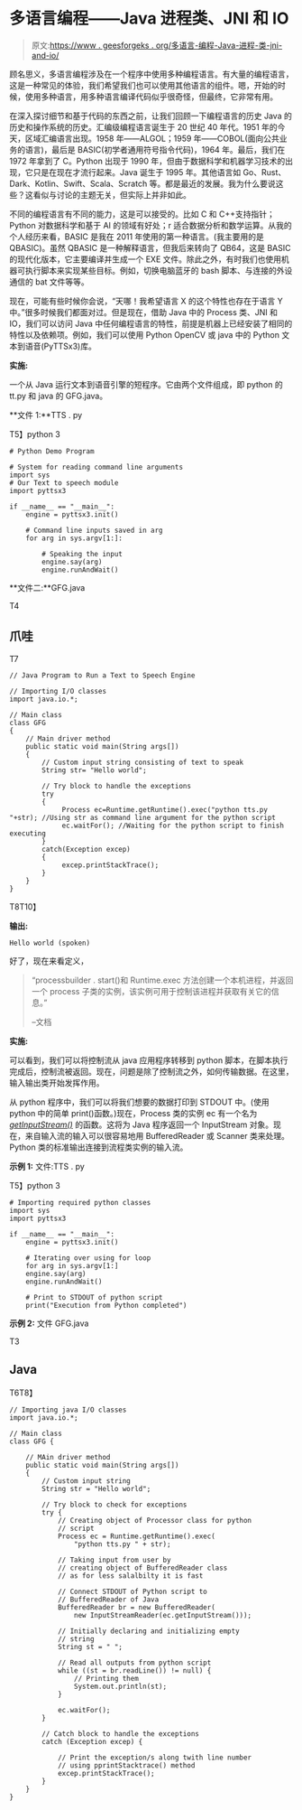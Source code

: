 # 多语言编程——Java 进程类、JNI 和 IO

> 原文:[https://www . geesforgeks . org/多语言-编程-Java-进程-类-jni-and-io/](https://www.geeksforgeeks.org/multi-language-programming-java-process-class-jni-and-io/)

顾名思义，多语言编程涉及在一个程序中使用多种编程语言。有大量的编程语言，这是一种常见的体验，我们希望我们也可以使用其他语言的组件。嗯，开始的时候，使用多种语言，用多种语言编译代码似乎很奇怪，但最终，它非常有用。

在深入探讨细节和基于代码的东西之前，让我们回顾一下编程语言的历史 Java 的历史和操作系统的历史。汇编级编程语言诞生于 20 世纪 40 年代。1951 年的今天，区域汇编语言出现。1958 年——ALGOL；1959 年——COBOL(面向公共业务的语言)，最后是 BASIC(初学者通用符号指令代码)，1964 年。最后，我们在 1972 年拿到了 C。Python 出现于 1990 年，但由于数据科学和机器学习技术的出现，它只是在现在才流行起来。Java 诞生于 1995 年。其他语言如 Go、Rust、Dark、Kotlin、Swift、Scala、Scratch 等。都是最近的发展。我为什么要说这些？这看似与讨论的主题无关，但实际上并非如此。

不同的编程语言有不同的能力，这是可以接受的。比如 C 和 C++支持指针；Python 对数据科学和基于 AI 的领域有好处；r 适合数据分析和数学运算。从我的个人经历来看，BASIC 是我在 2011 年使用的第一种语言。(我主要用的是 QBASIC)。虽然 QBASIC 是一种解释语言，但我后来转向了 QB64，这是 BASIC 的现代化版本，它主要编译并生成一个 EXE 文件。除此之外，有时我们也使用机器可执行脚本来实现某些目标。例如，切换电脑蓝牙的 bash 脚本、与连接的外设通信的 bat 文件等等。

现在，可能有些时候你会说，“天哪！我希望语言 X 的这个特性也存在于语言 Y 中。”很多时候我们都面对过。但是现在，借助 Java 中的 Process 类、JNI 和 IO，我们可以访问 Java 中任何编程语言的特性，前提是机器上已经安装了相同的特性以及依赖项。例如，我们可以使用 Python OpenCV 或 java 中的 Python 文本到语音(PyTTSx3)库。

**实施:**

一个从 Java 运行文本到语音引擎的短程序。它由两个文件组成，即 python 的 tt.py 和 java 的 GFG.java。

**文件 1:**TTS . py

T5】python 3

```
# Python Demo Program

# System for reading command line arguments
import sys 
# Our Text to speech module
import pyttsx3 

if __name__ == "__main__":
    engine = pyttsx3.init()

    # Command line inputs saved in arg
    for arg in sys.argv[1:]: 

        # Speaking the input
        engine.say(arg) 
        engine.runAndWait()
```

**文件二:**GFG.java

T4

## 爪哇

T7

```
// Java Program to Run a Text to Speech Engine

// Importing I/O classes
import java.io.*;

// Main class
class GFG
{
    // Main driver method
    public static void main(String args[])
    {
        // Custom input string consisting of text to speak
        String str= "Hello world";

        // Try block to handle the exceptions 
        try
        {
             Process ec=Runtime.getRuntime().exec("python tts.py "+str); //Using str as command line argument for the python script
             ec.waitFor(); //Waiting for the python script to finish executing
        }
        catch(Exception excep)
        {
             excep.printStackTrace();
        }
    }
}
```

T8T10】

**输出:**

```
Hello world (spoken)
```

好了，现在来看定义，

> “processbuilder . start()和 Runtime.exec 方法创建一个本机进程，并返回一个 process 子类的实例，该实例可用于控制该进程并获取有关它的信息。”
> 
> –文档

**实施:**

可以看到，我们可以将控制流从 java 应用程序转移到 python 脚本，在脚本执行完成后，控制流被返回。现在，问题是除了控制流之外，如何传输数据。在这里，输入输出类开始发挥作用。

从 python 程序中，我们可以将我们想要的数据打印到 STDOUT 中。(使用 python 中的简单 print()函数。)现在，Process 类的实例 ec 有一个名为 [*getInputStream()*](https://www.geeksforgeeks.org/java-lang-processbuilder-class-java/) 的函数。这将为 Java 程序返回一个 InputStream 对象。现在，来自输入流的输入可以很容易地用 BufferedReader 或 Scanner 类来处理。Python 类的标准输出连接到流程类实例的输入流。

**示例 1:** 文件:TTS . py

T5】python 3

```
# Importing required python classes
import sys
import pyttsx3

if __name__ == "__main__":
    engine = pyttsx3.init()

    # Iterating over using for loop
    for arg in sys.argv[1:]
    engine.say(arg)
    engine.runAndWait()

    # Print to STDOUT of python script
    print("Execution from Python completed")
```

**示例 2:** 文件 GFG.java

T3

## Java

T6T8】

```
// Importing java I/O classes
import java.io.*;

// Main class
class GFG {

    // MAin driver method
    public static void main(String args[])
    {
        // Custom input string
        String str = "Hello world";

        // Try block to check for exceptions
        try {
            // Creating object of Processor class for python
            // script
            Process ec = Runtime.getRuntime().exec(
                "python tts.py " + str);

            // Taking input from user by
            // creating object of BufferedReader class
            // as for less salalbilty it is fast

            // Connect STDOUT of Python script to
            // BufferedReader of Java
            BufferedReader br = new BufferedReader(
                new InputStreamReader(ec.getInputStream()));

            // Initially declaring and initializing empty
            // string
            String st = " ";

            // Read all outputs from python script
            while ((st = br.readLine()) != null) {
                // Printing them
                System.out.println(st);
            }

            ec.waitFor();
        }

        // Catch block to handle the exceptions
        catch (Exception excep) {

            // Print the exception/s along twith line number
            // using pprintStacktrace() method
            excep.printStackTrace();
        }
    }
}
```